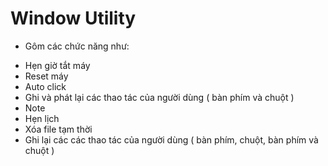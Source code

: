 # Window Utility
- Gôm các chức năng như:
+ Hẹn giờ tắt máy
+ Reset máy
+ Auto click
+ Ghi và phát lại các thao tác của người dùng ( bàn phím và chuột )
+ Note
+ Hẹn lịch
+ Xóa file tạm thời
+ Ghi lại các các thao tác của người dùng ( bàn phím, chuột, bàn phím và chuột )
